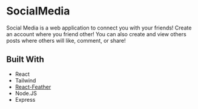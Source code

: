 
# SocialMedia

Social Media is a web application to connect you with your friends! Create an account where you friend other! You can also create and view others posts where others will like, comment, or share!





## Built With
- React
- Tailwind
- [React-Feather](https://github.com/feathericons/react-feather)
- Node.JS
- Express

